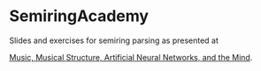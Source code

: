 # SemiringAcademy

Slides and exercises for semiring parsing as presented at 

[Music, Musical Structure, Artificial Neural Networks, and the Mind](https://www.studienstiftung.ch/blog/2019/08/31/wss-programm-music-musical-structure-artificial-neural-networks-and-the-mind/).
